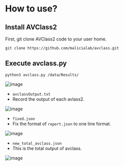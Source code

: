 # How to use?

## Install AVClass2

First, git clone AVClass2 code to your user home.

`git clone https://github.com/malicialab/avclass.git`

## Execute avclass.py

`python3 avclass.py /data/Results/`

![image](https://user-images.githubusercontent.com/33441316/199164965-73f7bd8e-83a3-48bc-8117-80e23a8f79ce.png)

- `avclassOutput.txt`
- Record the output of each avlass2.

![image](https://user-images.githubusercontent.com/33441316/199165231-91c13b44-2932-47b6-9317-4ff08dc83460.png)

- `fixed.json`
- Fix the format of `report.json` to one line format.

![image](https://user-images.githubusercontent.com/33441316/199165387-e1738a3a-0ddd-44b9-bd94-63bbf67eef90.png)

- `new_total_avclass.json`
- This is the total output of avclass.

![image](https://user-images.githubusercontent.com/33441316/199165472-ecdb1fed-320e-46a4-8a4b-221e6eb03a46.png)

